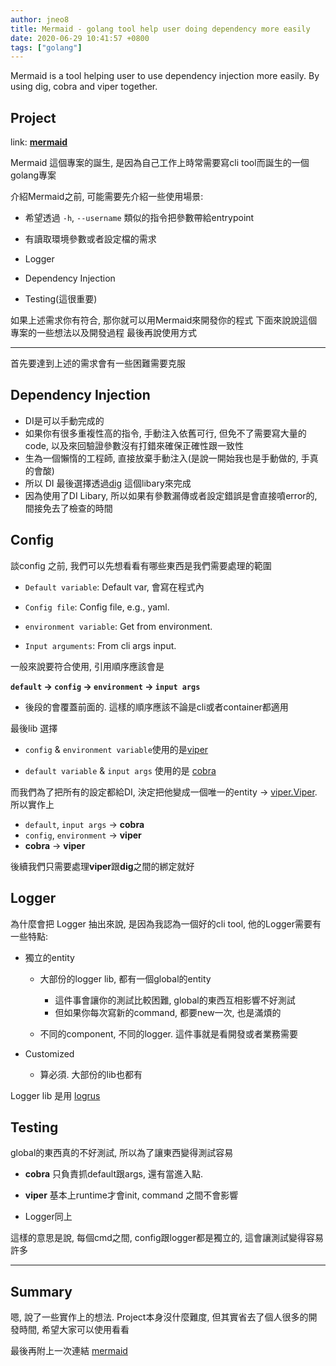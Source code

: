 ```yaml
---
author: jneo8
title: Mermaid - golang tool help user doing dependency more easily
date: 2020-06-29 10:41:57 +0800
tags: ["golang"]
---
```


Mermaid is a tool helping user to use dependency injection more easily. By using dig, cobra and viper together.

<!--more-->

## Project

link: **[mermaid](https://github.com/jneo8/mermaid)**

Mermaid 這個專案的誕生, 是因為自己工作上時常需要寫cli tool而誕生的一個golang專案

介紹Mermaid之前, 可能需要先介紹一些使用場景:

- 希望透過 `-h`, `--username` 類似的指令把參數帶給entrypoint

- 有讀取環境參數或者設定檔的需求

- Logger

- Dependency Injection

- Testing(這很重要)

如果上述需求你有符合, 那你就可以用Mermaid來開發你的程式
下面來說說這個專案的一些想法以及開發過程
最後再說使用方式

---

首先要達到上述的需求會有一些困難需要克服

## Dependency Injection

- DI是可以手動完成的
- 如果你有很多重複性高的指令, 手動注入依舊可行, 但免不了需要寫大量的code, 以及來回驗證參數沒有打錯來確保正確性跟一致性
- 生為一個懶惰的工程師, 直接放棄手動注入(是說一開始我也是手動做的, 手真的會酸)
- 所以 DI 最後選擇透過[dig](https://github.com/uber-go/dig) 這個libary來完成
- 因為使用了DI Libary, 所以如果有參數漏傳或者設定錯誤是會直接噴error的, 間接免去了檢查的時間

## Config

談config 之前, 我們可以先想看看有哪些東西是我們需要處理的範圍

- `Default variable`: Default var, 會寫在程式內

- `Config file`: Config file, e.g., yaml.

- `environment variable`: Get from environment.

- `Input arguments`: From cli args input.

一般來說要符合使用, 引用順序應該會是

**`default` -> `config` -> `environment` -> `input args`**

- 後段的會覆蓋前面的. 這樣的順序應該不論是cli或者container都適用

最後lib 選擇

- `config` & `environment variable`使用的是[viper](https://github.com/spf13/viper)

- `default variable` & `input args` 使用的是 [cobra](https://github.com/spf13/cobra)

而我們為了把所有的設定都給DI, 決定把他變成一個唯一的entity -> [viper.Viper](https://godoc.org/github.com/spf13/viper#Viper). 所以實作上

- `default`, `input args` -> **cobra**
- `config`, `environment` -> **viper**
- **cobra** -> **viper**

後續我們只需要處理**viper**跟**dig**之間的綁定就好

## Logger

為什麼會把 Logger 抽出來說, 是因為我認為一個好的cli tool, 他的Logger需要有一些特點:

- 獨立的entity

    - 大部份的logger lib, 都有一個global的entity
        - 這件事會讓你的測試比較困難, global的東西互相影響不好測試
        - 但如果你每次寫新的command, 都要new一次, 也是滿煩的

    - 不同的component, 不同的logger. 這件事就是看開發或者業務需要

- Customized

    - 算必須. 大部份的lib也都有

Logger lib 是用 [logrus](https://github.com/sirupsen/logrus)


## Testing

global的東西真的不好測試, 所以為了讓東西變得測試容易

- **cobra** 只負責抓default跟args, 還有當進入點. 

- **viper** 基本上runtime才會init, command 之間不會影響

- Logger同上

這樣的意思是說, 每個cmd之間, config跟logger都是獨立的, 這會讓測試變得容易許多


---

## Summary

嗯, 說了一些實作上的想法.
Project本身沒什麼難度, 但其實省去了個人很多的開發時間, 希望大家可以使用看看

最後再附上一次連結
[mermaid](https://github.com/jneo8/mermaid)
